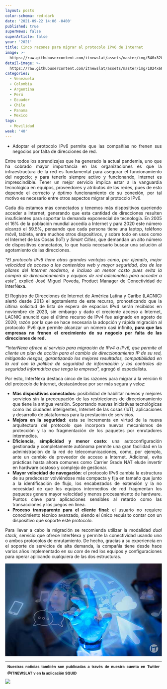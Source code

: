```yaml
---
layout: posts
color-schema: red-dark
date: '2021-09-22 14:06 -0400'
published: true
superNews: false
superArticle: false
year: '2021'
title: Cinco razones para migrar al protocolo IPv6 de Internet
image: >-
  https://raw.githubusercontent.com/itnewslat/assets/master/img/540x320/Protocolo-IPV6-p.jpg
detail-image: >-
  https://raw.githubusercontent.com/itnewslat/assets/master/img/1024x680/Protocolo-IPV6-g.jpg
categories:
  - Venezuela
  - Colombia
  - Argentina
  - Perú
  - Ecuador
  - Chile
  - Panama
  - Mexico
tags:
  - Movilidad
week: '40'
---
```

<ul style="text-align: justify;">
	<li>Adoptar el protocolo IPv6 permite que las compañías no frenen sus negocios por falta de direcciones de red.</li>
</ul>
<p style="text-align: justify;">Entre todos los aprendizajes que ha generado la actual pandemia, uno que ha cobrado mayor importancia en las organizaciones es que la infraestructura de la red es fundamental para asegurar el funcionamiento del negocio; y para tenerlo siempre activo y funcionando, Internet es imprescindible. Tener un mejor servicio implica estar a la vanguardia tecnológica en equipos, proveedores y atributos de las redes, pues de esto depende el correcto y óptimo funcionamiento de su conexión, por tal motivo es necesario entre otros aspectos migrar al protocolo IPv6.</p>
<p style="text-align: justify;">Cada día estamos más conectados y tenemos más dispositivos queriendo acceder a Internet, generando que esta cantidad de direcciones resulten insuficientes para soportar la demanda exponencial de tecnología. En 2005 el 16% de la población mundial accedía a Internet y para 2020 este número alcanzó el 59.5%, pensando que cada persona tiene una laptop, teléfono móvil, tableta, entre muchos otros dispositivos, y sobre todo en usos como el Internet de las Cosas (IoT) y <em>Smart Cities</em>, que demandan un alto número de dispositivos conectados, lo que hacía necesario buscar una solución al agotamiento de las direcciones.</p>
<p style="text-align: justify;"><em>"El protocolo IPv6 tiene otras grandes ventajas como, por ejemplo, mejor velocidad de acceso a los contenidos web y mayor seguridad, dos de los pilares del Internet moderno, e incluso un menor costo pues evita la compra de direccionamiento y equipos de red adicionales para acceder a este",</em> explicó José Miguel Poveda, Product Manager de Conectividad de InterNexa.</p>
<p style="text-align: justify;">El Registro de Direcciones de Internet de América Latina y Caribe (LACNIC) alertó desde 2013 el agotamiento de este recurso, pronosticando que la última solicitud de lista de espera de espacios IPv4 serán recibidos en noviembre de 2023, sin embargo y dado el creciente acceso a Internet, LACNIC anunció que el último recurso de IPv4 fue asignado en agosto de 2020; razón por la que se hace necesaria la adopción y rápida migración al protocolo IPv6 que permite alcanzar un número casi infinito, <strong>para que las empresas no frenen el crecimiento de su negocio por falta de las direcciones de red. </strong></p>
<p style="text-align: justify;"><strong><em>“</em></strong><em>InterNexa ofrece el servicio para migración de IPv4 a IPv6, que permite al cliente un plan de acción para el cambio de direccionamiento IP de su red, mitigando riesgos, garantizando los mejores resultados, compatibilidad en la red con la política de seguridad de información y los controles de seguridad informática que tenga la empresa",</em> agregó el especialista.</p>
<p style="text-align: justify;">Por esto<strong>,</strong> InterNexa destaca cinco de las razones para migrar a la versión 6 del protocolo de Internet, destacándose por ser más segura y veloz:</p>

<ul style="text-align: justify;">
	<li><strong>Más dispositivos conectados</strong>: posibilidad de habilitar nuevos y mejores servicios sin la preocupación de las restricciones de direccionamiento que tiene la antigua versión. Soportando nuevas iniciativas tecnológicas como las ciudades inteligentes, Internet de las cosas (IoT), aplicaciones y desarrollo de plataformas para la prestación de servicios.</li>
	<li><strong>Mejora en la seguridad</strong>: esta se incrementa en virtud de la nueva arquitectura del protocolo que incorpora nuevos mecanismos de protección y la no fragmentación de los paquetes por enrutadores intermedios.</li>
	<li><strong>Eficiencia, simplicidad y menor costo</strong>: una autoconfiguración gestionada y completamente autónoma permite una gran facilidad en la administración de la red de telecomunicaciones, como, por ejemplo, ante un cambio de proveedor de acceso a Internet. Adicional, evita prácticas hasta ahora comunes como Carrier Grade NAT elude invertir en hardware costoso y complejo de gestionar.</li>
	<li><strong>Mayor velocidad</strong> <strong>de navegación</strong>: el protocolo IPv6 cambia la estructura de su predecesor volviéndose más compacta y fija en tamaño que junto a la identificación de flujo, los encabezados de extensión y la no necesidad de que los equipos intermedios de red fragmentan los paquetes genera mayor velocidad y menos procesamiento de hardware. Puntos clave para aplicaciones sensibles al retardo como las transacciones y los juegos en línea.</li>
	<li><strong>Proceso transparente para el cliente final</strong>: el usuario no requiere conocimiento técnico avanzado, siendo el único requisito contar con un dispositivo que soporte este protocolo.</li>
</ul>
<p style="text-align: justify;">Para llevar a cabo la migración se recomienda utilizar la modalidad <em>dual stack,</em> servicio que ofrece InterNexa y permite la conectividad usando uno o ambos protocolos de enrutamiento. De hecho, gracias a su experiencia en el soporte de servicios de alta demanda, la compañía tiene desde hace varios años implementado en su <em>core</em> de red los equipos y configuraciones para operar aplicando cualquiera de las dos estructuras.</p>

![](https://raw.githubusercontent.com/itnewslat/assets/master/img/540x320/Protocolo-IPV6-p.jpg)

<table style="height: 42px;" width="569">
<tbody>
<tr>
<td style="text-align: justify;"><sub><strong>Nuestras noticias también son publicadas a través de nuestra cuenta en Twitter <a href="https://twitter.com/itnewslat?lang=es">@ITNEWSLAT</a> y en la aplicación <a href="https://squidapp.co/en/">SQUID</a></strong></sub></td>
</tr>
</tbody>
</table>

<img src="https://tracker.metricool.com/c3po.jpg?hash=56f88a41e39ab42c063cc51676587a04"/>

